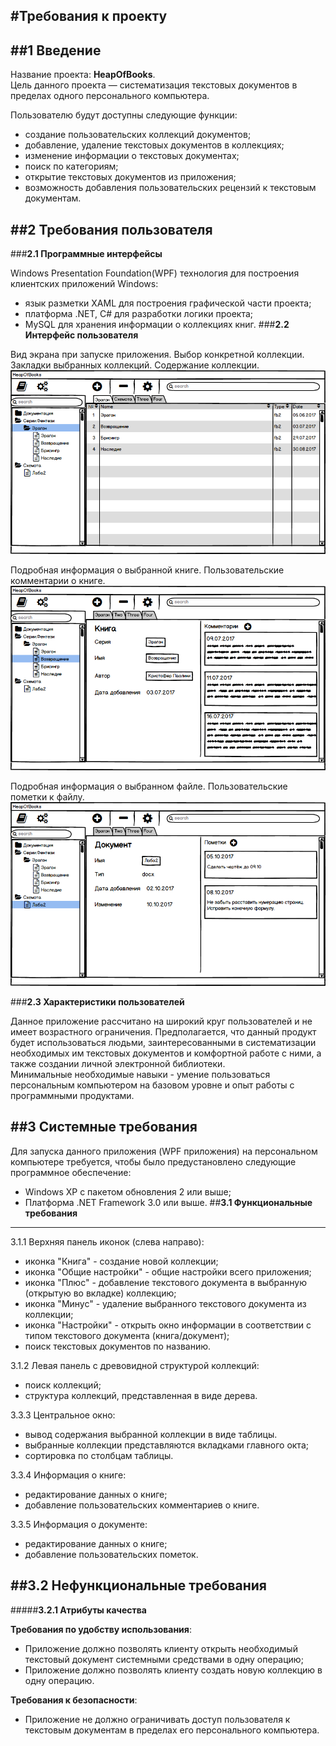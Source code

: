 #**Требования к проекту**
---
##**1 Введение**
---
Название проекта: **HeapOfBooks**.  
Цель данного проекта — систематизация текстовых документов в пределах одного персонального компьютера.

Пользователю будут доступны следующие функции:
- создание пользовательских коллекций документов;
- добавление, удаление текстовых документов в коллекциях;
- изменение информации о текстовых документах;
- поиск по категориям;
- открытие текстовых документов из приложения;
- возможность добавления пользовательских рецензий к текстовым документам.

##**2 Требования пользователя**
---
###**2.1 Программные интерфейсы**

Windows  Presentation  Foundation(WPF) технология для построения клиентских приложений Windows:

- язык разметки XAML для построения графической части проекта;
- платформа .NET, C# для разработки логики проекта;
- MySQL для хранения информации о коллекциях книг.
###**2.2 Интерфейс пользователя**

Вид экрана при запуске приложения. Выбор конкретной коллекции. Закладки выбранных коллекций. Содержание коллекции.  
![](Mockup/Main.png)

Подробная информация о выбранной книге. Пользовательские комментарии о книге.   
![](Mockup/InfoBook.png)

Подробная информация о выбранном файле. Пользовательские пометки к файлу.   
![](Mockup/InfoFile.png)

###**2.3 Характеристики пользователей**

Данное приложение рассчитано на широкий круг пользователей и не имеет возрастного ограничения. Предполагается, что данный продукт будет использоваться людьми, заинтересованными в систематизации необходимых им текстовых документов и комфортной работе с ними, а также создании личной электронной библиотеки.   
Минимальные необходимые навыки - умение пользоваться персональным компьютером на базовом уровне и опыт работы с программными продуктами.

##**3 Системные требования**
---
Для запуска данного приложения (WPF приложения) на персональном компьютере требуется, чтобы было предустановлено следующие программное обеспечение:

- Windows XP с пакетом обновления 2 или выше;
- Платформа .NET Framework 3.0 или выше.
##**3.1 Функциональные требования**
---

3.1.1 Верхняя панель иконок (слева направо):  
- иконка "Книга" - создание новой коллекции;
- иконка "Общие настройки" - общие настройки всего приложения;
- иконка "Плюс" - добавление текстового документа в выбранную (открытую во вкладке) коллекцию;
- иконка "Минус" - удаление выбранного текстового документа из коллекции;
- иконка "Настройки" - открыть окно информации в соответствии с типом текстового документа (книга/документ);
- поиск текстовых документов по названию.

3.1.2 Левая панель с древовидной структурой коллекций:
- поиск коллекций;
- структура коллекций, представленная в виде дерева.

3.3.3 Центральное окно:
- вывод содержания выбранной коллекции в виде таблицы.
- выбранные коллекции представляются вкладками главного окта;
- сортировка по столбцам таблицы.

3.3.4 Информация о книге:
- редактирование данных о книге;
- добавление пользовательских комментариев о книге.

3.3.5 Информация о документе:
- редактирование данных о книге;
- добавление пользовательских пометок.

##**3.2 Нефункциональные требования**
---
#####**3.2.1 Атрибуты качества**

**Требования по удобству использования**:
- Приложение должно позволять клиенту открыть необходимый текстовый документ системными средствами в одну операцию;
- Приложение должно позволять клиенту создать новую коллекцию в одну операцию.

**Требования к безопасности**:
- Приложение не должно ограничивать доступ пользователя к текстовым документам в пределах его персонального компьютера.
